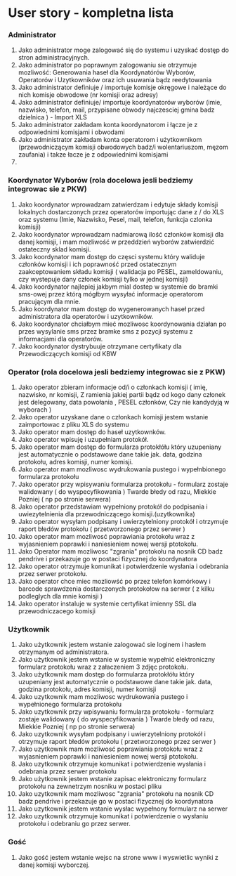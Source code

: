 # User story - kompletna lista 


### Administrator 
1. Jako administrator moge zalogować się do systemu i uzyskać dostęp do stron administracyjnych.  
2. Jako administrator po poprawnym zalogowaniu sie otrzymuje mozliwość:
   Generowania haseł dla Koordynatórów Wyborów, Operatorów i Uzytkowników oraz ich usuwania bądz reedytowania
4. Jako administrator definiuje / importuje komisje okręgowe i należące do nich komisje obwodowe (nr komisji oraz adresy)
5. Jako administrator definiuje/ importuje koordynatorów wyborów (imie, nazwisko, telefon, mail, przypisane obwody najczesciej gmina badz dzielnica ) - Import XLS
6. Jako administrator zakładam konta koordynatorom i łącze je z odpowiednimi komisjami i obwodami
7.  Jako administrator zakładam konta operatorom i użytkownikom (przewodniczącym komisji obwodowych badz/i wolentariuszom, męzom zaufania) i takze łacze je z  odpowiednimi komisjami
8.  



### Koordynator Wyborów (rola docelowa jesli bedziemy integrowac sie z PKW)
1. Jako koordynator wprowadzam zatwierdzam i edytuje składy komisji lokalnych dostarczonych przez operatorów importując dane z / do XLS  oraz systemu (Imie, Nazwisko, Pesel, mail, telefon, funkcja czlonka komisji)
2. Jako koordynator wprowadzam nadmiarową ilość członków komisji dla danej komisji, i mam mozliwość w przeddzień wyborów zatwierdzić ostateczny sklad komisji. 
3. Jako koordynator mam dostęp do częsci systemu który waliduje członków komisji i ich poprawność przed ostatecznym zaakceptowaniem składu komisji ( walidacja po PESEL, zameldowaniu, czy wystepuje dany członek komisji tylko w jednej komisji)
4. Jako koordynator najlepiej jakbym mial dostep w systemie do bramki sms-owej przez którą mógłbym wysyłać informacje operatorom pracującym dla mnie.
5. Jako koordynator mam dostęp do wygenerowanych haseł przed administratora dla operatorów i uzytkowników.
6. Jako koordynator chciałbym mieć mozliwosc koordynowania działan po przes wysylanie sms przez bramke sms z pozycji systemu z informacjami dla operatorów. 
7. Jako koordynator dystrybuuje otrzymane certyfikaty dla Przewodiczących komisji od KBW


### Operator (rola docelowa jesli  bedziemy integrowac sie z PKW)
1. Jako operator zbieram informacje od/i o członkach komisji ( imię, nazwisko, nr komisji, Z ramienia jakiej partii bądz od kogo dany członek jest delegowany, data powołania , PESEL członków, Czy nie kandydyją w wyborach ) 
2. Jako operator uzyskane dane o członkach komisji jestem wstanie zaimportowac z pliku XLS do systemu
3. Jako operator mam dostęp do haseł uzytkownków.
4. Jako operator wpisuję  i uzupełniam protokół.
5. Jako operator mam dostęp do formularza protokłółu który uzupeniany jest automatycznie o podstawowe dane takie jak. data, godzina protokołu, adres komisji, numer komisji.
6. Jako operator mam mozliwosc wydrukowania pustego i wypełnbionego formularza protokołu
7. Jako operator przy wpisywaniu formularza protokołu - formularz zostaje walidowany ( do wyspecyfikowania ) Twarde błedy od razu, Miekkie Pozniej ( np po stronie serwera)
8.  Jako operator przedstawiam wypełniony protokół do podpisania i uwiezytelnienia dla przewodniczącego komisji.(uzytkownika)
9. Jako operator wysyłam podpisany i uwierzytelniony protokół i otrzymuje raport błedów protokołu ( przetworzonego przez serwer )
10. Jako operator mam mozliwosć poprawiania protokołu wraz z wyjasnieniem poprawki i  naniesieniem nowej wersji ptotokołu.
11. Jako Operator mam mozliwosc "zgrania" protokołu na nosnik CD badz pendrive i przekazuje go w postaci fizycznej do koordynatora
12. Jako operator otrzymuje komunikat i potwierdzenie wysłania i odebrania przez serwer protokołu. 
13. Jako operator chce miec mozliowść po przez telefon komórkowy i barcode sprawdzenia dostarczonych protokołow na serwer ( z kilku podleglych dla mnie komisji )
14. Jako operator instaluje w systemie certyfikat imienny SSL dla przewodniczacego komisji 
 


### Użytkownik
1. Jako użytkownik jestem wstanie zalogować sie loginem i hasłem otrzymanym od administratora.
2. Jako użytkownik jestem wstanie w systemie wypełnić elektroniczny formularz protokołu wraz z załaczeniem 3 zdjęc protokołu. 
3. Jako użytkownik mam dostęp do formularza protokłółu który uzupeniany jest automatycznie o podstawowe dane takie jak. data, godzina protokołu, adres komisji, numer komisji
4. Jako uzytkownik mam mozliwosc wydrukowania pustego i wypełnionego formularza protokołu
5. Jako uzytkownik przy wpisywaniu formularza protokołu - formularz zostaje walidowany ( do wyspecyfikowania ) Twarde błedy od razu, Miekkie Pozniej ( np po stronie serwera)
6. Jako uzytkownik wysyłam podpisany i uwierzytelniony protokół i otrzymuje raport błedów protokołu ( przetworzonego przez serwer )
7. Jako uzytkownik mam mozliwosć poprawiania protokołu wraz z wyjasnieniem poprawki i  naniesieniem nowej wersji ptotokołu.
8.  Jako uzytkownik otrzymuje komunikat i potwierdzenie wysłania i odebrania przez serwer protokołu
3. Jako użytkownik jestem wstanie zapisac elektroniczny formularz protokołu na zewnetrzym nosniku w postaci pliku
4. Jako uzytkownik mam mozliwosc "zgrania" protokołu na nosnik CD badz pendrive i przekazuje go w postaci fizycznej do koordynatora
4. Jako uzytkownik jestem wstanie wysłac wypełnony formularz na serwer
5. Jako uzytkownik otrzymuje komunikat i potwierdzenie o wysłaniu protokołu i odebraniu go przez serwer.


### Gość

1. Jako gość  jestem wstanie wejsc na strone www i wyswietlic wyniki z danej komisji wyborczej. 





